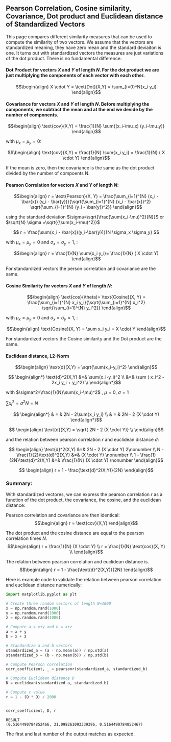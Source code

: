 
## Pearson Correlation, Cosine similarity, Covariance, Dot product and Euclidean distance of Standardized Vectors

This page compares different similarity measures that can be used to compute the similarity of two vectors. We assume that the vectors are standardized meaning, they have zero mean and the standard deviaiton is one. It turns out with standardized vectors the measures are just variations of the dot product. There is no fundamental difference. 




#### Dot Product for vectors $X$ and $Y$ of length $N$. For the dot product we are just multiplying the components of each vector with each other.

$$\begin{align}
X \cdot Y = \text{Dot}(X,Y) = \sum_{i=0}^N{x_i y_i} 
\end{align}$$

#### Covariance for vectors $X$ and $Y$ of length $N$. Before multiplying the components, we subtract the mean and at the end we devide by the number of components. 

$$\begin{align}
\text{cov}(X,Y) = \frac{1}{N} \sum{(x_i-\mu_x) (y_i-\mu_y)}
\end{align}$$

with $\mu_x=\mu_y=0$:

$$\begin{align}
\text{cov}(X,Y) = \frac{1}{N} \sum{x_i y_i} = \frac{1}{N} ( X \cdot Y)
\end{align}$$

If the mean is zero, then the covariance is the same as the dot product divided by the number of compoents N. 


#### Pearson Correlation for vectors $X$ and $Y$ of length $N$:

$$\begin{align}
r = \text{Pearson}(X, Y) = \frac{\sum_{i=1}^{N} (x_i - \bar{x}) (y_i - \bar{y})}{\sqrt{\sum_{i=1}^{N} (x_i - \bar{x})^2} \sqrt{\sum_{i=1}^{N} (y_i - \bar{y})^2}} 
\end{align}$$

using the standard deviation $\sigma=\sqrt{\frac{\sum(x_i-\mu)^2}{N}}$ or   $\sqrt{N} \sigma =\sqrt{{\sum(x_i-\mu)^2}}$

$$
r = \frac{\sum(x_i - \bar{x})(y_i-\bar{y})}{N \sigma_x \sigma_y}
$$

with $\mu_x=\mu_y=0$ and $\sigma_x = \sigma_y =1$, :

$$\begin{align}
r = \frac{1}{N} \sum{x_i y_i}=  \frac{1}{N} ( X \cdot Y)
\end{align}$$

For standardized vectors the person correlation and covariance are the same. 

#### Cosine Similarity for vectors $X$ and $Y$ of length $N$:

$$\begin{align}
\text{cos}(\theta)= \text{Cosine}(X, Y) = \frac{\sum_{i=1}^{N} x_i y_i}{\sqrt{\sum_{i=1}^{N} x_i^2} \sqrt{\sum_{i=1}^{N} y_i^2}}
\end{align}$$

with $\mu_x=\mu_y=0$ and $\sigma_x = \sigma_y =1$, :

$$\begin{align}
\text{Cosine}(X, Y) = \sum x_i y_i = X \cdot Y 
\end{align}$$

For standardized vectors the Cosine similarity and the Dot product are the same. 


#### Euclidean distance, L2-Norm

$$\begin{align}
\text{d}(X,Y) =  \sqrt{\sum(x_i-y_i)^2} 
\end{align}$$

$$ \begin{align*}
\text{d}^2(X,Y)  &=& \sum(x_i-y_i)^2  \\
    &=& \sum ( x_i^2 - 2x_i y_i + y_i^2) \\
\end{align*}$$

with $\sigma^2=\frac{1}{N}\sum(x_i-\mu)^2$ , $\mu=0$, $\sigma=1$ 

$\sum{x_i^2} = \sigma^2 N = N$

$$ \begin{align*}
    & = & 2N - 2\sum{x_i y_i} \\
    & = & 2N - 2 (X \cdot Y) 
\end{align*}$$

$$ \begin{align}
    \text{d}(X,Y) = \sqrt{ 2N - 2 (X \cdot Y)} \\
\end{align}$$


and the relation between pearson correlation $r$ and euclidean distance $d$: 

$$ \begin{align}
\text{d}^2(X,Y) &=& 2N - 2 (X \cdot Y)  2\nonumber \\
N - \frac{1}{2}\text{d}^2(X,Y) &=&  (X \cdot Y) \nonumber  \\
1 - \frac{1}{2N}\text{d}^2(X,Y) &=& \frac{1}{N} (X \cdot Y) \nonumber 
\end{align}$$

$$ \begin{align}
 r = 1 - \frac{\text{d}^2(X,Y)}{2N} 
\end{align}$$

### Summary:  

With standardized vectores, we can express the pearson correlation $r$ as a function of the dot product, the covariance, the cosine, and the euclidean distance:

Pearson correlation and covariance are then identical:
$$\begin{align}
r = \text{cov}(X,Y)
\end{align}$$

The dot product and the cosine distance are equal to the pearson correlation times $N$. 
$$\begin{align}
r = \frac{1}{N} (X \cdot Y) \\
r = \frac{1}{N} \text{cos}(X, Y)  \\
\end{align}$$

The relation between pearson correlation and euclidean distance is. 
$$\begin{align}
r = 1 - \frac{\text{d}^2(X,Y)}{2N} 
\end{align}$$



Here is example code to validate the relation between pearson correlation and euclidean distance numerically:
```python
import matplotlib.pyplot as plt

# Create three random vectors of length N=1000
x = np.random.rand(1000)
y = np.random.rand(1000)
z = np.random.rand(1000)

# Compute a = x+y and b = x+z
a = x + y
b = x + z

# Standardize a and b vectors
standardized_a = (a - np.mean(a)) / np.std(a)
standardized_b = (b - np.mean(b)) / np.std(b)

# Compute Pearson correlation
corr_coefficient, _ = pearsonr(standardized_a, standardized_b)

# Compute Euclidean distance D
D = euclidean(standardized_a, standardized_b)

# Compute r value
r = 1 - (D * D) / 2000


corr_coefficient, D, r

```


```
RESULT
(0.5164490784852466, 31.098261093339396, 0.5164490784852467)
```
The first and last number of the output matches as expected. 

